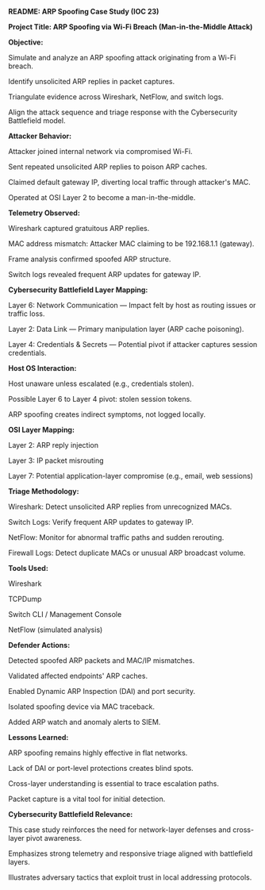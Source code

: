 **README: ARP Spoofing Case Study (IOC 23)**

**Project Title: ARP Spoofing via Wi-Fi Breach (Man-in-the-Middle Attack)**

**Objective:**

Simulate and analyze an ARP spoofing attack originating from a Wi-Fi breach.

Identify unsolicited ARP replies in packet captures.

Triangulate evidence across Wireshark, NetFlow, and switch logs.

Align the attack sequence and triage response with the Cybersecurity Battlefield model.

**Attacker Behavior:**

Attacker joined internal network via compromised Wi-Fi.

Sent repeated unsolicited ARP replies to poison ARP caches.

Claimed default gateway IP, diverting local traffic through attacker's MAC.

Operated at OSI Layer 2 to become a man-in-the-middle.

**Telemetry Observed:**

Wireshark captured gratuitous ARP replies.

MAC address mismatch: Attacker MAC claiming to be 192.168.1.1 (gateway).

Frame analysis confirmed spoofed ARP structure.

Switch logs revealed frequent ARP updates for gateway IP.

**Cybersecurity Battlefield Layer Mapping:**

Layer 6: Network Communication — Impact felt by host as routing issues or traffic loss.

Layer 2: Data Link — Primary manipulation layer (ARP cache poisoning).

Layer 4: Credentials & Secrets — Potential pivot if attacker captures session credentials.

**Host OS Interaction:**

Host unaware unless escalated (e.g., credentials stolen).

Possible Layer 6 to Layer 4 pivot: stolen session tokens.

ARP spoofing creates indirect symptoms, not logged locally.

**OSI Layer Mapping:**

Layer 2: ARP reply injection

Layer 3: IP packet misrouting

Layer 7: Potential application-layer compromise (e.g., email, web sessions)

**Triage Methodology:**

Wireshark: Detect unsolicited ARP replies from unrecognized MACs.

Switch Logs: Verify frequent ARP updates to gateway IP.

NetFlow: Monitor for abnormal traffic paths and sudden rerouting.

Firewall Logs: Detect duplicate MACs or unusual ARP broadcast volume.

**Tools Used:**

Wireshark

TCPDump

Switch CLI / Management Console

NetFlow (simulated analysis)

**Defender Actions:**

Detected spoofed ARP packets and MAC/IP mismatches.

Validated affected endpoints' ARP caches.

Enabled Dynamic ARP Inspection (DAI) and port security.

Isolated spoofing device via MAC traceback.

Added ARP watch and anomaly alerts to SIEM.

**Lessons Learned:**

ARP spoofing remains highly effective in flat networks.

Lack of DAI or port-level protections creates blind spots.

Cross-layer understanding is essential to trace escalation paths.

Packet capture is a vital tool for initial detection.

**Cybersecurity Battlefield Relevance:**

This case study reinforces the need for network-layer defenses and cross-layer pivot awareness.

Emphasizes strong telemetry and responsive triage aligned with battlefield layers.

Illustrates adversary tactics that exploit trust in local addressing protocols.

